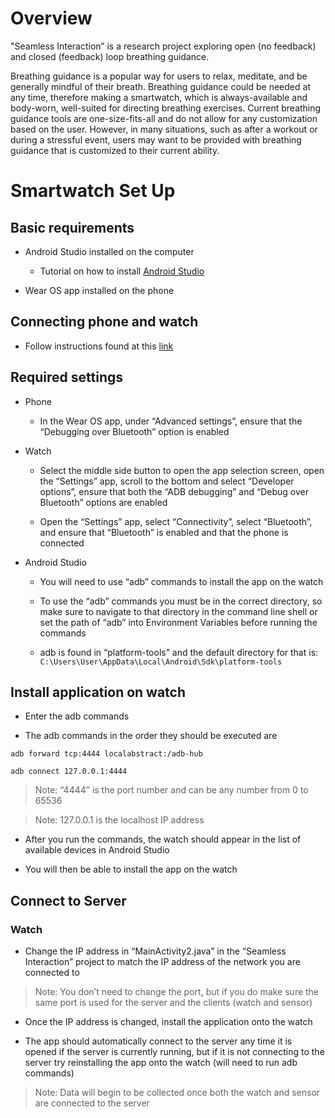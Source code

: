 # Overview
"Seamless Interaction” is a research project exploring open (no feedback) and closed (feedback) loop breathing guidance.   

Breathing guidance is a popular way for users to relax, meditate, and be generally mindful of their breath. Breathing guidance could be needed at any time, therefore making a smartwatch, which is always-available and body-worn, well-suited for directing breathing exercises. Current breathing guidance tools are one-size-fits-all and do not allow for any customization based on the user. However, in many situations, such as after a workout or during a stressful event, users may want to be provided with breathing guidance that is customized to their current ability. 

 

# Smartwatch Set Up 

## Basic requirements

- Android Studio installed on the computer  

  - Tutorial on how to install [Android Studio](https://www.youtube.com/watch?v=0zx_eFyHRU0)  

- Wear OS app installed on the phone 

## Connecting phone and watch

- Follow instructions found at this [link](https://support.google.com/wearos/answer/6056630?hl=en&co=GENIE.Platform%3DAndroid)  

## Required settings 

- Phone 

  - In the Wear OS app, under “Advanced settings”, ensure that the “Debugging over Bluetooth” option is enabled 

- Watch 

  - Select the middle side button to open the app selection screen, open the “Settings” app, scroll to the bottom and select “Developer options”, ensure that both the “ADB debugging” and “Debug over Bluetooth” options are enabled 

  - Open the “Settings” app, select “Connectivity”, select “Bluetooth”, and ensure that “Bluetooth” is enabled and that the phone is connected 

- Android Studio 

  - You will need to use “adb” commands to install the app on the watch 

  - To use the “adb” commands you must be in the correct directory, so make sure to navigate to that directory in the command line shell or set the path of “adb” into Environment Variables before running the commands 

  - adb is found in “platform-tools” and the default directory for that is: ```C:\Users\User\AppData\Local\Android\Sdk\platform-tools```

 

## Install application on watch

 - Enter the adb commands 

- The adb commands in the order they should be executed are
```
adb forward tcp:4444 localabstract:/adb-hub 

adb connect 127.0.0.1:4444 
```
> Note: “4444” is the port number and can be any number from 0 to 65536 

> Note: 127.0.0.1 is the localhost IP address 

- After you run the commands, the watch should appear in the list of available devices in Android Studio 

- You will then be able to install the app on the watch 

## Connect to Server 
### Watch

- Change the IP address in “MainActivity2.java” in the “Seamless Interaction” project to match the IP address of the network you are connected to 

> Note: You don’t need to change the port, but if you do make sure the same port is used for the server and the clients (watch and sensor) 

- Once the IP address is changed, install the application onto the watch  

- The app should automatically connect to the server any time it is opened if the server is currently running, but if it is not connecting to the server try reinstalling the app onto the watch (will need to run adb commands) 

> Note: Data will begin to be collected once both the watch and sensor are connected to the server
